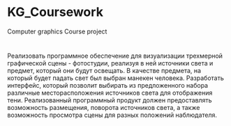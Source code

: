 # KG_Coursework
Computer graphics Course project

#
Реализовать программное обеспечение для визуализации трехмерной графической сцены - фотостудии, реализуя в ней источники света и предмет, который они будут освещать. В качестве предмета, на который будет падать свет был выбран манекен человека.
Разработать интерфейс, который позволит выбирать из предложенного набора различные месторасположения источников света для отображения тени. Реализованный программный продукт должен предоставлять возможность размещения, поворота источников света, а также возможность просмотра сцены для разных положений наблюдателя.
